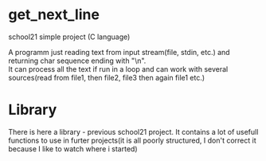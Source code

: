 # get_next_line
school21 simple project (C language)
 
A programm just reading text from input stream(file, stdin, etc.) and returning char sequence ending with "\n".  
It can process all the text if run in a loop and can work with several sources(read from file1, then file2, file3 then again file1 etc.)  

# Library
There is here a library - previous school21 project. It contains a lot of usefull functions to use in furter projects(it is all poorly structured, I don't correct it because I like to watch where i started)
